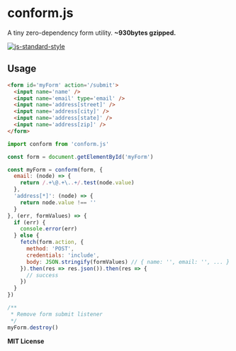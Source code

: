 # conform.js
A tiny zero-dependency form utility. **~930bytes gzipped.**

[![js-standard-style](https://cdn.rawgit.com/feross/standard/master/badge.svg)](http://standardjs.com)

## Usage
```html
<form id='myForm' action='/submit'>
  <input name='name' />
  <input name='email' type='email' />
  <input name='address[street]' />
  <input name='address[city]' />
  <input name='address[state]' />
  <input name='address[zip]' />
</form>
```

```javascript
import conform from 'conform.js'

const form = document.getElementById('myForm')

const myForm = conform(form, {
  email: (node) => {
    return /.+\@.+\..+/.test(node.value)
  },
  'address[*]': (node) => {
    return node.value !== ''
  }
}, (err, formValues) => {
  if (err) {
    console.error(err)
  } else {
    fetch(form.action, {
      method: 'POST',
      credentials: 'include',
      body: JSON.stringify(formValues) // { name: '', email: '', ... } etc
    }).then(res => res.json()).then(res => {
      // success
    })
  }
})

/**
 * Remove form submit listener
 */
myForm.destroy()
```

**MIT License**
